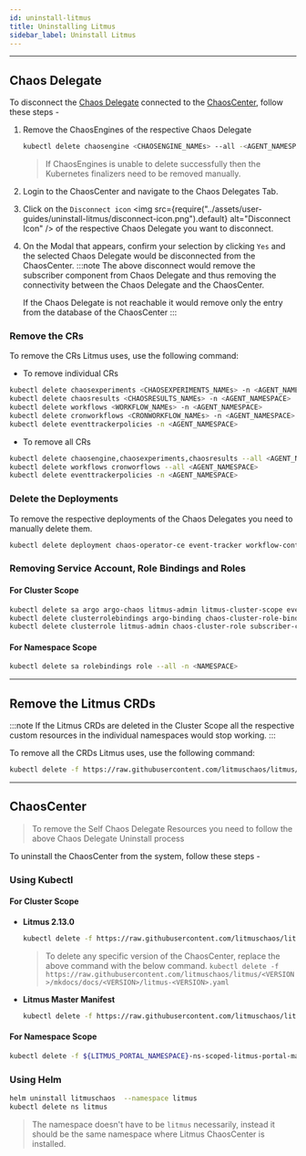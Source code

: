 ```yaml
---
id: uninstall-litmus
title: Uninstalling Litmus
sidebar_label: Uninstall Litmus
---
```


---

## Chaos Delegate

To disconnect the [Chaos Delegate](../getting-started/resources.md#chaosagents) connected to the [ChaosCenter](../getting-started/resources.md#chaoscenter), follow these steps -

1. Remove the ChaosEngines of the respective Chaos Delegate

   ```bash
   kubectl delete chaosengine <CHAOSENGINE_NAMEs> --all -<AGENT_NAMESPACE>
   ```

   > If ChaosEngines is unable to delete successfully then the Kubernetes finalizers need to be removed manually.

2. Login to the ChaosCenter and navigate to the Chaos Delegates Tab.
3. Click on the `Disconnect icon` <img src={require("../assets/user-guides/uninstall-litmus/disconnect-icon.png").default} alt="Disconnect Icon" /> of the respective Chaos Delegate you want to disconnect.
4. On the Modal that appears, confirm your selection by clicking `Yes` and the selected Chaos Delegate would be disconnected from the ChaosCenter.
   :::note
   The above disconnect would remove the subscriber component from Chaos Delegate and thus removing the connectivity between the Chaos Delegate and the ChaosCenter.

   If the Chaos Delegate is not reachable it would remove only the entry from the database of the ChaosCenter
   :::

### Remove the CRs

To remove the CRs Litmus uses, use the following command:

- To remove individual CRs

```bash
kubectl delete chaosexperiments <CHAOSEXPERIMENTS_NAMEs> -n <AGENT_NAMESPACE>
kubectl delete chaosresults <CHAOSRESULTS_NAMEs> -n <AGENT_NAMESPACE>
kubectl delete workflows <WORKFLOW_NAMEs> -n <AGENT_NAMESPACE>
kubectl delete cronworkflows <CRONWORKFLOW_NAMEs> -n <AGENT_NAMESPACE>
kubectl delete eventtrackerpolicies -n <AGENT_NAMESPACE>
```

- To remove all CRs

```bash
kubectl delete chaosengine,chaosexperiments,chaosresults --all <AGENT_NAMESPACE>
kubectl delete workflows cronworflows --all <AGENT_NAMESPACE>
kubectl delete eventtrackerpolicies -n <AGENT_NAMESPACE>
```

### Delete the Deployments

To remove the respective deployments of the Chaos Delegates you need to manually delete them.

```bash
kubectl delete deployment chaos-operator-ce event-tracker workflow-controller chaos-exporter -n <AGENT_NAMESPACE>
```

### Removing Service Account, Role Bindings and Roles

#### For Cluster Scope

```bash
kubectl delete sa argo argo-chaos litmus-admin litmus-cluster-scope event-tracker-sa -n -<AGENT_NAMESPACE>
kubectl delete clusterrolebindings argo-binding chaos-cluster-role-binding event-tracker-clusterole-binding litmus-admin litmus-cluster-scope subscriber-cluster-role-binding
kubectl delete clusterrole litmus-admin chaos-cluster-role subscriber-cluster-role event-tracker-cluster-role litmus-cluster-scope argo-aggregate-to-admin argo-aggregate-to-edit argo-aggregate-to-view argo-cluster-role
```

#### For Namespace Scope

```bash
kubectl delete sa rolebindings role --all -n <NAMESPACE>
```

---

## Remove the Litmus CRDs

:::note
If the Litmus CRDs are deleted in the Cluster Scope all the respective custom resources in the individual namespaces would stop working.
:::

To remove all the CRDs Litmus uses, use the following command:

```bash
kubectl delete -f https://raw.githubusercontent.com/litmuschaos/litmus/master/litmus-portal/manifests/litmus-portal-crds.yml
```

---

## ChaosCenter

> To remove the Self Chaos Delegate Resources you need to follow the above Chaos Delegate Uninstall process

To uninstall the ChaosCenter from the system, follow these steps -

### Using Kubectl

#### For Cluster Scope

- **Litmus 2.13.0**

  ```bash
  kubectl delete -f https://raw.githubusercontent.com/litmuschaos/litmus/2.13.0/mkdocs/docs/2.13.0/litmus-2.13.0.yaml
  ```

  > To delete any specific version of the ChaosCenter, replace the above command with the below command. `kubectl delete -f https://raw.githubusercontent.com/litmuschaos/litmus/<VERSION>/mkdocs/docs/<VERSION>/litmus-<VERSION>.yaml`

- **Litmus Master Manifest**

  ```bash
  kubectl delete -f https://raw.githubusercontent.com/litmuschaos/litmus/master/litmus-portal/manifests/cluster-k8s-manifest.yml
  ```

#### For Namespace Scope

```bash
kubectl delete -f ${LITMUS_PORTAL_NAMESPACE}-ns-scoped-litmus-portal-manifest.yml -n ${LITMUS_PORTAL_NAMESPACE}
```

### Using Helm

```bash
helm uninstall litmuschaos  --namespace litmus
kubectl delete ns litmus
```

> The namespace doesn't have to be `litmus` necessarily, instead it should be the same namespace where Litmus ChaosCenter is installed.
